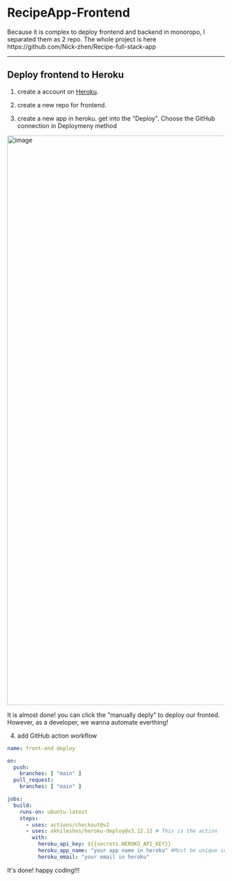 # RecipeApp-Frontend 

<p> Because it is complex to deploy frontend and backend in monoropo, I separated them as 2 repo. The whole project is here https://github.com/Nick-zhen/Recipe-full-stack-app </p>  

---  
 
## Deploy frontend to Heroku

1. create a account on [Heroku](https://dashboard.heroku.com/apps). 

2. create a new repo for frontend. 

3. create a new app in heroku. get into the "Deploy". Choose the GitHub connection in Deploymeny method
<img width="1317" alt="image" src="https://user-images.githubusercontent.com/62523802/180636538-b06ab9b6-d884-4596-acb0-fc732638cd6f.png">

It is almost done! you can click the "manually deply" to deploy our fronted. However, as a developer, we wanna automate everthing!

4. add GitHub action workflow 
```yml
name: front-end deploy

on:
  push:
    branches: [ "main" ]
  pull_request:
    branches: [ "main" ]

jobs:
  build:
    runs-on: ubuntu-latest
    steps:
      - uses: actions/checkout@v2
      - uses: akhileshns/heroku-deploy@v3.12.12 # This is the action
        with:
          heroku_api_key: ${{secrets.HEROKU_API_KEY}}
          heroku_app_name: "your app name in heroku" #Must be unique in Heroku
          heroku_email: "your email in heroku"

```
It's done! happy coding!!!

